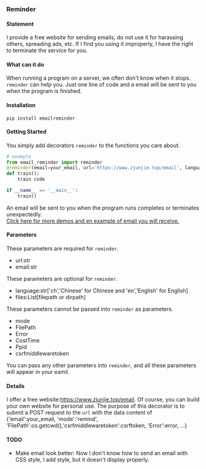 ### Reminder

#### Statement
I provide a free website for sending emails, do not use it for harassing others, spreading ads, etc. If I find you using it improperly, I have the right to terminate the service for you.  

#### What can it do
When running a program on a server, we often don't know when it stops.  `reminder` can help you.  Just one line of code and a email will be sent to you when the program is finished.  

#### Installation
```shell
pip install emailreminder
```

#### Getting Started
You simply add decorators `reminder` to the functions you care about.
```python
# example
from email_reminder import reminder
@reminder(email=your_email, url='https://www.zjunjie.top/email', language='Chinese')
def train():
    train code

if __name__ == '__main__':
    train()
```
An email will be sent to you when the program runs completes or terminates unexpectedly.  
[Click here for more demos and en example of email you will receive.](./demo/)

#### Parameters
These parameters are required for `reminder`.
+ url:str
+ email:str

These parameters are optional for `reminder`.
+ language:str['ch','Chinese' for Chinese and 'en','English' for English]
+ files:List[filepath or dirpath]

These parameters cannot be passed into `reminder` as parameters.
+ mode
+ FilePath
+ Error
+ CostTime
+ Ppid
+ csrfmiddlewaretoken

You can pass any other parameters into `reminder`, and all these parameters will appear in your eamil.

#### Details
I offer a free website:https://www.zjunjie.top/email. Of course, you can build your own website for personal use.
The purpose of this decorator is to submit a POST request to the `url` with the data content of {'email':your_email, 'mode':'remind', 'FilePath':os.getcwd(),'csrfmiddlewaretoken':csrftoken, 'Error':error, ...}

#### TODO
+ Make email look better: Now I don't know how to send an email with CSS style, I add style, but it doesn't display properly. 